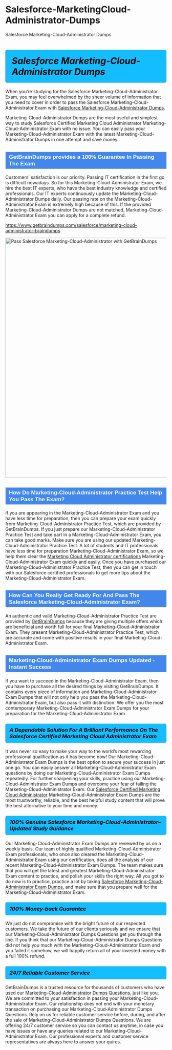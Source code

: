 # Salesforce-MarketingCloud-Administrator-Dumps
Salesforce Marketing-Cloud-Administrator Dumps
<h1><strong><span style="display: block; color: #000000; background: #14BDFF; border: 0.5px solid #AED6F1; border-left: 3px solid #3498DB; padding: .6em; border-radius: 6px;">                     <em>Salesforce Marketing-Cloud-Administrator <span class="exam_variation">Dumps</span> </em>                </span></strong>            </h1>                        <p>When you’re studying for the Salesforce Marketing-Cloud-Administrator Exam, you may feel overwhelmed by the sheer volume of information             that you need to cover in order to pass the Salesforce Marketing-Cloud-Administrator Exam with <a href="https://www.getbraindumps.com/salesforce/marketing-cloud-administrator-braindumps">Salesforce Marketing-Cloud-Administrator <span class="exam_variation">Dumps</span></a>.</p>            <p>Marketing-Cloud-Administrator <span class="exam_variation">Dumps</span> are the most useful and simplest way to study Salesforce Certified Marketing Cloud Administrator Marketing-Cloud-Administrator Exam             with no issue. You can easily pass your Marketing-Cloud-Administrator Exam with the latest Marketing-Cloud-Administrator <span class="exam_variation">Dumps</span> in one attempt and save money.</p>                        <h2 style="background: #4287ec; border: 1px solid #cccccc; padding: 5px 10px;">                <span style="color: #ffffff;">                    <span style="font-size: 11pt;">                        <span style="line-height: normal;">                            <span style="font-family: Calibri,sans-serif;">                                <strong>                                    <span style="font-size: 13.0pt;">GetBrainDumps provides a 100% Guarantee In Passing The Exam</span>                                </strong>                            </span>                        </span>                    </span>                </span>            </h2>                        <p>Customers’ satisfaction is our priority. Passing IT certification in the first go is difficult nowadays. So for this Marketing-Cloud-Administrator Exam,             we hire the best IT experts, who have the best industry knowledge and certified professionals. Our IT experts continuously update the Marketing-Cloud-Administrator <span class="exam_variation">Dumps</span>             daily. Our passing rate on the Marketing-Cloud-Administrator Exam is extremely high because of this. If the provided Marketing-Cloud-Administrator <span class="exam_variation">Dumps</span> are not matched, Marketing-Cloud-Administrator Exam you             can apply for a complete refund.</p>                                    <p><a href="https://www.getbraindumps.com/salesforce/marketing-cloud-administrator-braindumps">https://www.getbraindumps.com/salesforce/marketing-cloud-administrator-braindumps</a></p>                        <p><a href="https://www.getbraindumps.com/"><img src="https://www.getbraindumps.com/images/get-updated-exam-questions-with-discount-getbraindumps.jpg" class="postImage" alt="Pass Salesforce Marketing-Cloud-Administrator with GetBrainDumps" width="750"></a></p>                                        <h2 style="background: #4287ec; border: 1px solid #cccccc; padding: 5px 10px;">                <span style="color: #ffffff;">                    <span style="font-size: 11pt;">                        <span style="line-height: normal;">                            <span style="font-family: Calibri,sans-serif;">                                <strong>                                    <span style="font-size: 13.0pt;">How Do Marketing-Cloud-Administrator <span class="exam_variation2">Practice Test</span> Help You Pass The Exam?</span>                                </strong>                            </span>                        </span>                    </span>                </span>            </h2>                        <p>If you are appearing in the Marketing-Cloud-Administrator Exam and you have less time for preparation, then you can prepare your exam quickly from Marketing-Cloud-Administrator <span class="exam_variation2">Practice Test</span>,             which are provided by GetBrainDumps. If you just prepare our Marketing-Cloud-Administrator <span class="exam_variation2">Practice Test</span> and take part in a Marketing-Cloud-Administrator Exam, you can take good marks.             Make sure you are using our updated Marketing-Cloud-Administrator <span class="exam_variation2">Practice Test</span>. A lot of students and IT professionals have less time for preparation Marketing-Cloud-Administrator Exam,             so we help them clear the <a href="https://www.getbraindumps.com/salesforce/marketing-cloud-administrator-braindumps.html">Marketing Cloud Administrator certifications</a> Marketing-Cloud-Administrator Exam quickly and easily. Once you have purchased             our Marketing-Cloud-Administrator <span class="exam_variation2">Practice Test</span>, then you can get in touch with our Salesforce certified professionals to get more tips about the Marketing-Cloud-Administrator Exam.</p>                        <h2 style="background: #4287ec; border: 1px solid #cccccc; padding: 5px 10px;">                <span style="color: #ffffff;">                    <span style="font-size: 11pt;">                        <span style="line-height: normal;">                            <span style="font-family: Calibri,sans-serif;">                                <strong>                                    <span style="font-size: 13.0pt;">How Can You Really Get Ready For And Pass The Salesforce Marketing-Cloud-Administrator Exam?</span>                                </strong>                            </span>                        </span>                    </span>                </span>            </h2>                        <p>An authentic and valid Marketing-Cloud-Administrator <span class="exam_variation2">Practice Test</span> are provided by <a href="https://www.getbraindumps.com/">GetBrainDumps</a> because they are giving multiple offers which are beneficial             and worth full for your final Marketing-Cloud-Administrator Exam. They present Marketing-Cloud-Administrator <span class="exam_variation2">Practice Test</span>, which are accurate and come with positive             results in your final Marketing-Cloud-Administrator Exam.</p>                        <h2 style="background: #4287ec; border: 1px solid #cccccc; padding: 5px 10px;">                <span style="color: #ffffff;">                    <span style="font-size: 11pt;">                        <span style="line-height: normal;">                            <span style="font-family: Calibri,sans-serif;">                                <strong>                                    <span style="font-size: 13.0pt;">Marketing-Cloud-Administrator <span class="exam_variation3">Exam Dumps</span> Updated - Instant Success</span>                                </strong>                            </span>                        </span>                    </span>                </span>            </h2>                        <p>If you want to succeed in the Marketing-Cloud-Administrator Exam, then you have to purchase all the desired things by visiting GetBrainDumps.             It contains every piece of information and Marketing-Cloud-Administrator <span class="exam_variation3">Exam Dumps</span> that will not only help you pass the Marketing-Cloud-Administrator Exam,             but also pass it with distinction. We offer you the most contemporary Marketing-Cloud-Administrator <span class="exam_variation3">Exam Dumps</span> for your preparation for the Marketing-Cloud-Administrator Exam.</p>                        <h3>                <strong>                    <span style="display: block; color: #000000; background: #14BDFF; border: 0.5px solid #AED6F1; border-left: 3px solid #3498DB; padding: .6em; border-radius: 6px;">                        <em>A Dependable Solution For A Brilliant Performance On The Salesforce Certified Marketing Cloud Administrator Exam</em>                    </span>                </strong>            </h3>                        <p>It was never so easy to make your way to the world’s most rewarding professional qualification as it has become now! Our Marketing-Cloud-Administrator <span class="exam_variation3">Exam Dumps</span>             is the best option to secure your success in just one go. You can easily answer all Marketing-Cloud-Administrator Exam questions by doing our Marketing-Cloud-Administrator <span class="exam_variation3">Exam Dumps</span>             repeatedly. For further sharpening your skills, practice using our Marketing-Cloud-Administrator <span class="exam_variation3">Exam Dumps</span> and overcome your fear of failing the Marketing-Cloud-Administrator Exam.             Our <a href="https://www.getbraindumps.com/salesforce/marketing-cloud-administrator-braindumps">Salesforce Certified Marketing Cloud Administrator</a> Marketing-Cloud-Administrator <span class="exam_variation3">Exam Dumps</span> are the most trustworthy, reliable, and the best helpful study             content that will prove the best alternative to your time and money.</p>                        <h3>                <strong>                    <span style="display: block; color: #000000; background: #14BDFF; border: 0.5px solid #AED6F1; border-left: 3px solid #3498DB; padding: .6em; border-radius: 6px;">                        <em>100% Genuine Salesforce Marketing-Cloud-Administrator–Updated Study Guidance </em>                    </span>                </strong>            </h3>                        <p>Our Marketing-Cloud-Administrator <span class="exam_variation3">Exam Dumps</span> are reviewed by us on a weekly basis. Our team of highly qualified Marketing-Cloud-Administrator Exam professionals, who once also             cleared the Marketing-Cloud-Administrator Exam using our certification, does all the analysis of our recent Marketing-Cloud-Administrator <span class="exam_variation3">Exam Dumps</span>. The team makes sure that you will get the             latest and greatest Marketing-Cloud-Administrator Exam content to practice, and polish your skills the right way. All you got to do now is to practice, practice a lot by             taking <a href="https://www.getbraindumps.com/salesforce-braindumps.html">Salesforce Marketing-Cloud-Administrator <span class="exam_variation3">Exam Dumps</span></a>, and make sure that you prepare well for the Marketing-Cloud-Administrator Exam.</p>                        <h3>                <strong>                    <span style="display: block; color: #000000; background: #14BDFF; border: 0.5px solid #AED6F1; border-left: 3px solid #3498DB; padding: .6em; border-radius: 6px;">                        <em>100% Money-back Guarantee</em>                    </span>                </strong>            </h3>                        <p>We just do not compromise with the bright future of our respected customers. We take the future of our clients seriously and we ensure that our             Marketing-Cloud-Administrator <span class="exam_variation4">Dumps Questions</span> get you through the line. If you think that our Marketing-Cloud-Administrator <span class="exam_variation4">Dumps Questions</span> did not help you much with the Marketing-Cloud-Administrator Exam and you             failed it somehow, we will happily return all of your invested money with a full 100% refund.</p>                                    <h3>                <strong>                    <span style="display: block; color: #000000; background: #14BDFF; border: 0.5px solid #AED6F1; border-left: 3px solid #3498DB; padding: .6em; border-radius: 6px;">                        <em>24/7 Reliable Customer Service</em>                    </span>                </strong>            </h3>                        <p>GetBrainDumps is a trusted resource for thousands of customers who have used our <a href="https://www.getbraindumps.com/salesforce/marketing-cloud-administrator-braindumps">Marketing-Cloud-Administrator <span class="exam_variation4">Dumps Questions</span></a>, just like you. We are committed to your             satisfaction in passing your Marketing-Cloud-Administrator Exam. Our relationship does not end with your monetary transaction on purchasing our Marketing-Cloud-Administrator <span class="exam_variation4">Dumps Questions</span>.             Rely on us for reliable customer service before, during, and after the sale of Marketing-Cloud-Administrator <span class="exam_variation4">Dumps Questions</span>. We are offering 24/7 customer service so you             can contact us anytime, in case you have issues or have any queries related to our Marketing-Cloud-Administrator Exam. Our professional experts and customer service             representatives are always here to answer your quires.</p>                    
